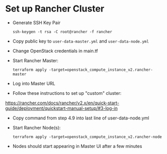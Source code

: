 # Set up Rancher Cluster

* Generate SSH Key Pair

  `ssh-keygen -t rsa -C root@rancher -f rancher`

* Copy public key to `user-data-master.yml` and `user-data-node.yml`

* Change OpenStack credentials in main.tf

* Start Rancher Master:

  `terraform apply -target=openstack_compute_instance_v2.rancher-master`

* Log into Master URL
* Follow these instructions to set up "custom" cluster:

https://rancher.com/docs/rancher/v2.x/en/quick-start-guide/deployment/quickstart-manual-setup/#3-log-in

* Copy command from step 4.9 into last line of user-data-node.yml

* Start Rancher Node(s):

  `terraform apply -target=openstack_compute_instance_v2.rancher-node`

* Nodes should start appearing in Master UI after a few minutes